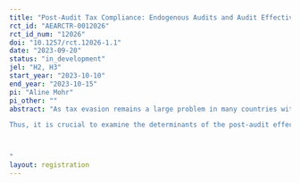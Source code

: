 ```yaml
---
title: "Post-Audit Tax Compliance: Endogenous Audits and Audit Effectiveness"
rct_id: "AEARCTR-0012026"
rct_id_num: "12026"
doi: "10.1257/rct.12026-1.1"
date: "2023-09-20"
status: "in_development"
jel: "H2, H3"
start_year: "2023-10-10"
end_year: "2023-10-15"
pi: "Aline Mohr"
pi_other: ""
abstract: "As tax evasion remains a large problem in many countries with immediate consequences for the economy and living standards, tax authorities make use of audits to deter non-compliance.
Thus, it is crucial to examine the determinants of the post-audit effect on the tax compliance behavior of audited taxpayers. In this light, I investigate experimentally the causal effect of audit effectiveness on post-audit tax compliance in presence of an endogenous audit selection rule. Furthermore, I study whether this effect differs from the one observed in a setting with an exogenous audit selection rule. To do so, I will implement a randomized control trial within a tax evasion game in the form of an online experiment using a Census-Matched sample of at least 399 US citizens. Based on their order of entry in the study, participants are randomly assigned to one of the three treatments regarding audit effectiveness, low (T1), medium (T2) or high (T3). Additionally, participants experience both, a setting with an exogenous and an endogenous audit selection rule. The outcomes of interest are subjects’ (post-audit) tax compliance rates. I hypothesize that the direction of the post-audit effect depends on audit effectiveness, i.e., effective audits increase, and ineffective audits decrease post-audit tax compliance rates, in both settings. I expect that, comparing the endogenous to the exogenous audit setting, overall compliance is higher, while the effect of effective audits is stronger and the one of ineffective audits is weaker.

"
layout: registration
---
```



